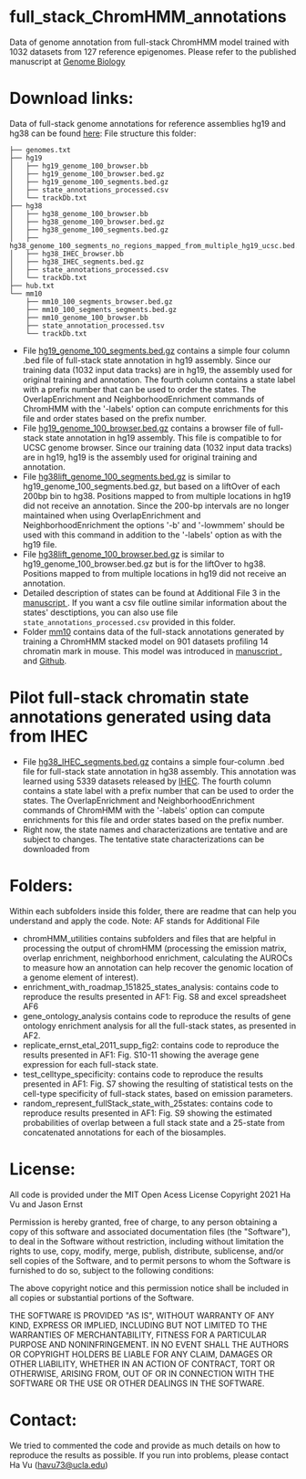 
# full_stack_ChromHMM_annotations
Data of genome annotation from full-stack ChromHMM model trained with 1032 datasets from 127 reference epigenomes. Please refer to the published manuscript at <a href="https://genomebiology.biomedcentral.com/articles/10.1186/s13059-021-02572-z"> Genome Biology </a>
# Download links:
Data of full-stack genome annotations for reference assemblies hg19 and hg38 can be found <a href="https://public.hoffman2.idre.ucla.edu/ernst/2K9RS//full_stack/full_stack_annotation_public_release/"> here</a>: 
File structure this folder:
```
├── genomes.txt
├── hg19
│   ├── hg19_genome_100_browser.bb
│   ├── hg19_genome_100_browser.bed.gz
│   ├── hg19_genome_100_segments.bed.gz
│   ├── state_annotations_processed.csv
│   └── trackDb.txt
├── hg38
│   ├── hg38_genome_100_browser.bb
│   ├── hg38_genome_100_browser.bed.gz
│   ├── hg38_genome_100_segments.bed.gz
│   ├── hg38_genome_100_segments_no_regions_mapped_from_multiple_hg19_ucsc.bed.gz
│   ├── hg38_IHEC_browser.bb
│   ├── hg38_IHEC_segments.bed.gz
│   ├── state_annotations_processed.csv
│   └── trackDb.txt
├── hub.txt
└── mm10
    ├── mm10_100_segments_browser.bed.gz
    ├── mm10_100_segments_segments.bed.gz
    ├── mm10_genome_100_browser.bb
    ├── state_annotation_processed.tsv
    └── trackDb.txt
```
- File <a href="https://public.hoffman2.idre.ucla.edu/ernst/2K9RS//full_stack/full_stack_annotation_public_release/hg19/hg19_genome_100_segments.bed.gz">hg19_genome_100_segments.bed.gz</a> contains a simple four column .bed file of full-stack state annotation in hg19 assembly. Since our training data (1032 input data tracks) are in hg19, the assembly used for original training and annotation. The fourth column contains a state label with a prefix number that can be used to order the states. The OverlapEnrichment and NeighborhoodEnrichment commands of ChromHMM with the '-labels' option can compute enrichments for this file and order states based on the prefix number.
- File <a href="https://public.hoffman2.idre.ucla.edu/ernst/2K9RS//full_stack/full_stack_annotation_public_release/hg19/hg19_genome_100_browser.bed.gz">hg19_genome_100_browser.bed.gz</a> contains a browser file of full-stack state annotation in hg19 assembly. This file is compatible to for UCSC genome browser. Since our training data (1032 input data tracks) are in hg19, hg19 is the assembly used for original training and annotation.
- File <a href="https://public.hoffman2.idre.ucla.edu/ernst/2K9RS//full_stack/full_stack_annotation_public_release/hg38/hg38_genome_100_segments.bed.gz">hg38lift_genome_100_segments.bed.gz</a> is similar to hg19_genome_100_segments.bed.gz, but based on a liftOver of each 200bp bin to hg38. Positions mapped to from multiple locations in hg19 did not receive an annotation. Since the 200-bp intervals are no longer maintained when using OverlapEnrichment and NeighborhoodEnrichment the options '-b' and '-lowmmem' should be used with this command in addition to the '-labels' option as with the hg19 file.
- File <a href="https://public.hoffman2.idre.ucla.edu/ernst/2K9RS//full_stack/full_stack_annotation_public_release/hg38/hg38_genome_100_browser.bed.gz">hg38lift_genome_100_browser.bed.gz</a> is similar to hg19_genome_100_browser.bed.gz but is for the liftOver to hg38. Positions mapped to from multiple locations in hg19 did not receive an annotation. 
- Detailed description of states can be found at Additional File 3 in the  <a href="https://genomebiology.biomedcentral.com/articles/10.1186/s13059-021-02572-z"> manuscript </a>. If you want a csv file outline similar information about the states' desctiptions, you can also use file ```state_annotations_processed.csv``` provided in this folder. 
- Folder <a href="https://public.hoffman2.idre.ucla.edu/ernst/2K9RS/full_stack/full_stack_annotation_public_release/mm10/">mm10</a> contains data of the full-stack annotations generated by training a ChromHMM stacked model on 901 datasets profiling 14 chromatin mark in mouse. This model was introduced in <a href="https://genomebiology.biomedcentral.com/articles/10.1186/s13059-023-02994-x"> manuscript </a>, and <a href="https://github.com/ernstlab/mouse_fullStack_annotations"> Github</a>.

# Pilot full-stack chromatin state annotations generated using data from IHEC
- File <a href="https://public.hoffman2.idre.ucla.edu/ernst/2K9RS/full_stack/full_stack_annotation_public_release/hg38/hg38_IHEC_segments.bed.gz">hg38_IHEC_segments.bed.gz</a> contains a simple four-column .bed file for full-stack state annotation in hg38 assembly. This annotation was learned using 5339 datasets released by <a href="https://epigenomesportal.ca/ihec/">IHEC</a>. The fourth column contains a state label with a prefix number that can be used to order the states. The OverlapEnrichment and NeighborhoodEnrichment commands of ChromHMM with the '-labels' option can compute enrichments for this file and order states based on the prefix number.
- Right now, the state names and characterizations are tentative and are subject to changes. The tentative state characterizations can be downloaded from  

# Folders:
Within each subfolders inside this folder, there are readme that can help you understand and apply the code. Note: AF stands for Additional File
- chromHMM_utilities contains subfolders and files that are helpful in processing the output of chromHMM (processing the emission matrix, overlap enrichment, neighborhood enrichment, calculating the AUROCs to measure how an annotation can help recover the genomic location of a genome element of interest). 
- enrichment_with_roadmap_151825_states_analysis: contains code to reproduce the results presented in AF1: Fig. S8 and excel spreadsheet AF6
- gene_ontology_analysis contains code to reproduce the results of gene ontology enrichment analysis for all the full-stack states, as presented in AF2.
- replicate_ernst_etal_2011_supp_fig2: contains code to reproduce the results presented in AF1: Fig. S10-11 showing the average gene expression for each full-stack state.
- test_celltype_specificity: contains code to reproduce the results presented in AF1: Fig. S7 showing the resulting of statistical tests on the cell-type specificity of full-stack states, based on emission parameters.
- random_represent_fullStack_state_with_25states: contains code to reproduce results presented in AF1: Fig. S9 showing the estimated probabilities of overlap between a full stack state and a 25-state from concatenated annotations for each of the biosamples. 

# License:
All code is provided under the MIT Open Acess License
Copyright 2021 Ha Vu and Jason Ernst

Permission is hereby granted, free of charge, to any person obtaining a copy of this software and associated documentation files (the "Software"), to deal in the Software without restriction, including without limitation the rights to use, copy, modify, merge, publish, distribute, sublicense, and/or sell copies of the Software, and to permit persons to whom the Software is furnished to do so, subject to the following conditions:

The above copyright notice and this permission notice shall be included in all copies or substantial portions of the Software.

THE SOFTWARE IS PROVIDED "AS IS", WITHOUT WARRANTY OF ANY KIND, EXPRESS OR IMPLIED, INCLUDING BUT NOT LIMITED TO THE WARRANTIES OF MERCHANTABILITY, FITNESS FOR A PARTICULAR PURPOSE AND NONINFRINGEMENT. IN NO EVENT SHALL THE AUTHORS OR COPYRIGHT HOLDERS BE LIABLE FOR ANY CLAIM, DAMAGES OR OTHER LIABILITY, WHETHER IN AN ACTION OF CONTRACT, TORT OR OTHERWISE, ARISING FROM, OUT OF OR IN CONNECTION WITH THE SOFTWARE OR THE USE OR OTHER DEALINGS IN THE SOFTWARE.

# Contact:
We tried to commented the code and provide as much details on how to reproduce the results as possible. If you run into problems, please contact Ha Vu (havu73@ucla.edu) 
